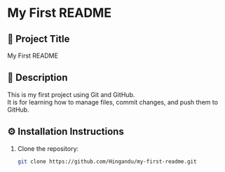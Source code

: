 # My First README

## 📌 Project Title  
My First README  

## 📝 Description  
This is my first project using Git and GitHub.  
It is for learning how to manage files, commit changes, and push them to GitHub.  

## ⚙️ Installation Instructions  

1. Clone the repository:  
   ```bash
   git clone https://github.com/Hingandu/my-first-readme.git
